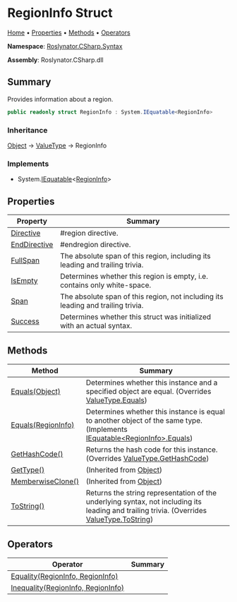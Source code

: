 # RegionInfo Struct <a name="_Top"></a>

[Home](../../../../README.md) &#x2022; [Properties](#properties) &#x2022; [Methods](#methods) &#x2022; [Operators](#operators)

**Namespace**: [Roslynator.CSharp.Syntax](../README.md#_Top)

**Assembly**: Roslynator\.CSharp\.dll

## Summary

Provides information about a region\.

```csharp
public readonly struct RegionInfo : System.IEquatable<RegionInfo>
```

### Inheritance

[Object](https://docs.microsoft.com/en-us/dotnet/api/system.object) &#x2192; [ValueType](https://docs.microsoft.com/en-us/dotnet/api/system.valuetype) &#x2192; RegionInfo

### Implements

* System\.[IEquatable](https://docs.microsoft.com/en-us/dotnet/api/system.iequatable-1)\<[RegionInfo](#_Top)>

## Properties

| Property | Summary |
| -------- | ------- |
| [Directive](Directive/README.md#_Top) | \#region directive\. |
| [EndDirective](EndDirective/README.md#_Top) | \#endregion directive\. |
| [FullSpan](FullSpan/README.md#_Top) | The absolute span of this region, including its leading and trailing trivia\. |
| [IsEmpty](IsEmpty/README.md#_Top) | Determines whether this region is empty, i\.e\. contains only white\-space\. |
| [Span](Span/README.md#_Top) | The absolute span of this region, not including its leading and trailing trivia\. |
| [Success](Success/README.md#_Top) | Determines whether this struct was initialized with an actual syntax\. |

## Methods

| Method | Summary |
| ------ | ------- |
| [Equals(Object)](Equals/README.md#Roslynator_CSharp_Syntax_RegionInfo_Equals_System_Object_) | Determines whether this instance and a specified object are equal\. \(Overrides [ValueType.Equals](https://docs.microsoft.com/en-us/dotnet/api/system.valuetype.equals)\) |
| [Equals(RegionInfo)](Equals/README.md#Roslynator_CSharp_Syntax_RegionInfo_Equals_Roslynator_CSharp_Syntax_RegionInfo_) | Determines whether this instance is equal to another object of the same type\. \(Implements [IEquatable\<RegionInfo>.Equals](https://docs.microsoft.com/en-us/dotnet/api/system.iequatable-1.equals)\) |
| [GetHashCode()](GetHashCode/README.md#_Top) | Returns the hash code for this instance\. \(Overrides [ValueType.GetHashCode](https://docs.microsoft.com/en-us/dotnet/api/system.valuetype.gethashcode)\) |
| [GetType()](https://docs.microsoft.com/en-us/dotnet/api/system.object.gettype) |  \(Inherited from [Object](https://docs.microsoft.com/en-us/dotnet/api/system.object)\) |
| [MemberwiseClone()](https://docs.microsoft.com/en-us/dotnet/api/system.object.memberwiseclone) |  \(Inherited from [Object](https://docs.microsoft.com/en-us/dotnet/api/system.object)\) |
| [ToString()](ToString/README.md#_Top) | Returns the string representation of the underlying syntax, not including its leading and trailing trivia\. \(Overrides [ValueType.ToString](https://docs.microsoft.com/en-us/dotnet/api/system.valuetype.tostring)\) |

## Operators

| Operator | Summary |
| -------- | ------- |
| [Equality(RegionInfo, RegionInfo)](op_Equality/README.md#_Top) | |
| [Inequality(RegionInfo, RegionInfo)](op_Inequality/README.md#_Top) | |

